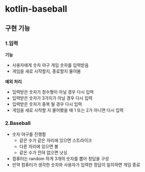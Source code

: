 # kotlin-baseball
## 구현 기능
### 1.입력
**기능**
- 사용자에게 숫자 야구 게임 숫자를 입력받음
- 게임을 새로 시작할지, 종료할지 물어봄

**예외 처리**
- 입력받은 숫자가 정수형이 아닐 경우 다시 입력
- 입력받은 숫자가 3가지가 아닐 경우 다시 입력
- 입력받은 숫자가 중복 될 경우 다시 입력
- 게임을 새로 시작할 지 물어봤을 때 1 또는 2가 아니면 다시 입력

### 2.Baseball
- 숫자 야구를 진행함
  - 같은 수가 같은 자리에 있으면 스트라이크
  - 다른 자리에 있으면 볼
  - 같은 수가 전혀 없으면 낫싱
- 컴퓨터는 random 하게 3개의 숫자를 뽑아 정답을 구성
- 만약 컴퓨터가 생각한 숫자와 사용자가 입력한 정답이 일치하면 게임 종료